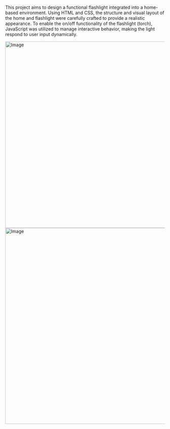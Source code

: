 This project aims to design a functional flashlight integrated into a home-based environment. Using HTML and CSS, the structure and visual layout of the home and flashlight were carefully crafted to provide a realistic appearance. To enable the on/off functionality of the flashlight (torch), JavaScript was utilized to manage interactive behavior, making the light respond to user input dynamically.

<img width="590" height="587" alt="Image" src="https://github.com/user-attachments/assets/947f11a5-d667-4513-9bec-14086fe57242" />


<img width="585" height="617" alt="Image" src="https://github.com/user-attachments/assets/85814421-0384-4e6c-81fa-ef272662c601" />
